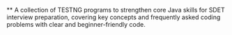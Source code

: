 ** A collection of TESTNG programs to strengthen core Java skills for SDET interview preparation, covering key concepts and frequently asked coding problems with clear and beginner-friendly code. 
